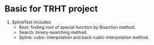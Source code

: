 # Basic for TRHT project
1. SplineTest includes:
    - Root: finding root of special function by Bisection method.
    - Search: binary-searching method.
    - Spline: cubic-interpolation and back-cubic-interpolation method.
